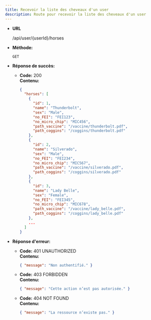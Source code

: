 ```yaml
---
title: Recevoir la liste des cheveaux d'un user
description: Route pour recevoir la liste des cheveaux d'un user
---
```


* **URL**

  /api/user/{userId}/horses

* **Méthode:**
  
  `GET`

* **Réponse de succès:**
  
  * **Code:** 200 <br />
    **Contenu:** 
    ```json
    {
      "horses": [
        {
          "id": 1,
          "name": "Thunderbolt",
          "sex": "Male",
          "no_FEI": "FEI123",
          "no_micro_chip": "MIC456",
          "path_vaccine": "/vaccine/thunderbolt.pdf",
          "path_coggins": "/coggins/thunderbolt.pdf"
        },
        {
          "id": 2,
          "name": "Silverado",
          "sex": "Male",
          "no_FEI": "FEI234",
          "no_micro_chip": "MIC567",
          "path_vaccine": "/vaccine/silverado.pdf",
          "path_coggins": "/coggins/silverado.pdf"
        },
        {
          "id": 3,
          "name": "Lady Belle",
          "sex": "Female",
          "no_FEI": "FEI345",
          "no_micro_chip": "MIC678",
          "path_vaccine": "/vaccine/lady_belle.pdf",
          "path_coggins": "/coggins/lady_belle.pdf"
        },
        ...
      ]
    }
    ```

* **Réponse d'erreur:**

  * **Code:** 401 UNAUTHORIZED <br />
    **Contenu:** 
    ```json
    { "message": "Non authentifié." }
    ```

  * **Code:** 403 FORBIDDEN <br />
    **Contenu:** 
    ```json
    { "message": "Cette action n’est pas autorisée." }
    ```

  * **Code:** 404 NOT FOUND <br />
    **Contenu:** 
    ```json
    { "message": "La ressource n’existe pas." }
    ```
